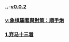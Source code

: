 ### [..](..)-[v0.0.2](https://github.com/littleflute/cchess/edit/master/ref/pu/PianZhaoYuDuiCe/3/readme.md)
### [v:象棋騙著與對策：順手炮](https://www.youtube.com/watch?v=vBe2eypzh3Y)
### [1.弃马十三着](1)
